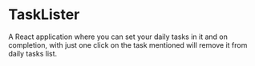 # TaskLister
A React application where you can set your daily tasks in it and on completion, with just one click on the task mentioned will remove it from daily tasks list.
